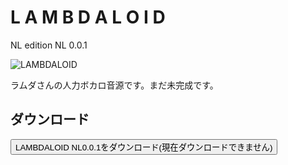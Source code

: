 # L A M B D A L O I D
NL edition
NL 0.0.1

![LAMBDALOID](https://raw.githubusercontent.com/naochan83275/n/main/lambdaloid/lambda.icon.png)

ラムダさんの人力ボカロ音源です。まだ未完成です。

## ダウンロード

<a href=""><button>LAMBDALOID NL0.0.1をダウンロード(現在ダウンロードできません)</button></a>

<!--metadata-->
<!--title-->
<script>
  document.title = 'LAMBDALOID NL | naochanのファイル置き場';
</script>
